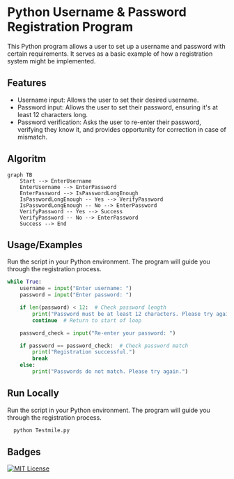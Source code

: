 # Python Username & Password Registration Program

This Python program allows a user to set up a username and password with certain requirements. It serves as a basic example of how a registration system might be implemented.



## Features
- Username input: Allows the user to set their desired username.
- Password input: Allows the user to set their password, ensuring  it's at least 12 characters long.
- Password verification: Asks the user to re-enter their password, verifying they know it, and provides opportunity for correction in case of mismatch.


## Algoritm

```mermaid
graph TB
    Start --> EnterUsername
    EnterUsername --> EnterPassword
    EnterPassword --> IsPasswordLongEnough
    IsPasswordLongEnough -- Yes --> VerifyPassword
    IsPasswordLongEnough -- No --> EnterPassword
    VerifyPassword -- Yes --> Success
    VerifyPassword -- No --> EnterPassword
    Success --> End
```


## Usage/Examples


Run the script in your Python environment. The program will guide you through the registration process.

```Python
while True:
    username = input("Enter username: ")
    password = input("Enter password: ")

    if len(password) < 12:  # Check password length
        print("Password must be at least 12 characters. Please try again.")
        continue  # Return to start of loop

    password_check = input("Re-enter your password: ")

    if password == password_check:  # Check password match
        print("Registration successful.")
        break
    else:
        print("Passwords do not match. Please try again.")
```


## Run Locally

Run the script in your Python environment. The program will guide you through the registration process.

```bash
  python Testmile.py
```


## Badges

[![MIT License](https://img.shields.io/badge/License-MIT-green.svg)](https://choosealicense.com/licenses/mit/)

